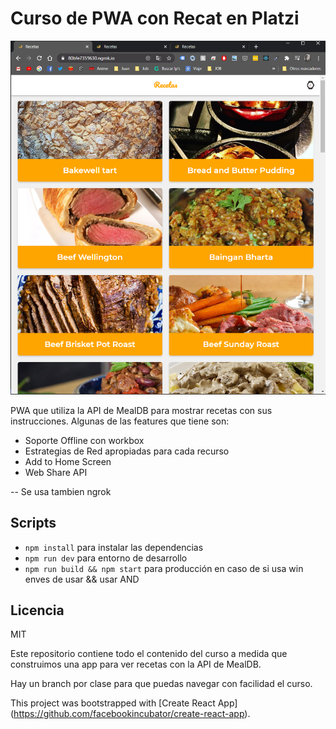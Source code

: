 # Curso de PWA con Recat en Platzi

![Captura de recetas](.readme-static/Captura.PNG)

PWA que utiliza la API de MealDB para mostrar recetas con sus instrucciones.
Algunas de las features que tiene son:

* Soporte Offline con workbox
* Estrategias de Red apropiadas para cada recurso
* Add to Home Screen
* Web Share API

-- Se usa tambien ngrok

## Scripts

* `npm install` para instalar las dependencias
* `npm run dev` para entorno de desarrollo
* `npm run build && npm start` para producción en caso de si usa win enves de usar && usar AND

## Licencia

MIT

Este repositorio contiene todo el contenido del curso a medida que construimos una app para ver recetas con la API de MealDB.

Hay un branch por clase para que puedas navegar con facilidad el curso.

This project was bootstrapped with [Create React App]
(https://github.com/facebookincubator/create-react-app).
